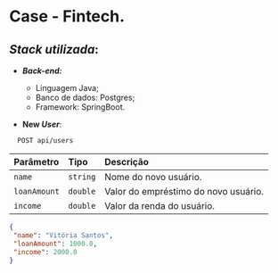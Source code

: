 # Case - Fintech. 

## _**Stack utilizada**_:
- **_Back-end:_** 
    - Linguagem Java;
    - Banco de dados: Postgres;
    - Framework: SpringBoot. 
    
- **New _User_**:

```http
  POST api/users
```

| Parâmetro   | Tipo       | Descrição                           |
| :---------- | :--------- | :---------------------------------- |
| `name` | `string` | Nome do novo usuário. |
| `loanAmount` | `double` | Valor do empréstimo do novo usuário. |
| `income` | `double` | Valor da renda do usuário. |


```json
{
 "name": "Vitória Santos",
 "loanAmount": 1000.0,
 "income": 2000.0
}

```

